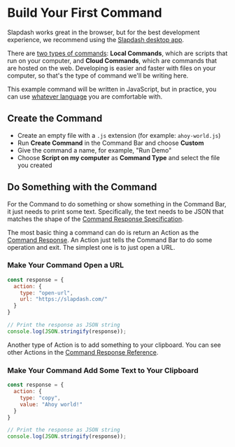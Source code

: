 # Build Your First Command

Slapdash works great in the browser, but for the best development experience, we recommend using the [Slapdash desktop app](https://slapdash.com/download).

There are [two types of commands](commands.md#local-vs-cloud-commands): **Local Commands**, which are scripts that run on your computer, and **Cloud Commands**, which are commands that are hosted on the web. Developing is easier and faster with files on your computer, so that's the type of command we'll be writing here.

This example command will be written in JavaScript, but in practice, you can use [whatever language](local-commands.md#language-support) you are comfortable with.

## **Create the Command**

* Create an empty file with a `.js` extension (for example: `ahoy-world.js`)
* Run **Create Command** in the Command Bar and choose **Custom**
* Give the command a name, for example, "Run Demo"
* Choose **Script on my computer** as **Command Type** and select the file you created

## Do Something with the Command

For the Command to do something or show something in the Command Bar, it just needs to print some text. Specifically, the text needs to be JSON that matches the shape of the [Command Response Specification](../reference/command-response.md).

The most basic thing a command can do is return an Action as the [Command Response](../reference/command-response.md). An Action just tells the Command Bar to do some operation and exit. The simplest one is to just open a URL.

### **Make Your Command Open a URL**

```javascript
const response = {
  action: {
    type: "open-url",
    url: "https://slapdash.com/"
  }
}

// Print the response as JSON string
console.log(JSON.stringify(response));
```

Another type of Action is to add something to your clipboard. You can see other Actions in the [Command Response Reference](../reference/command-response-action.md).

### **Make Your Command Add Some Text to Your Clipboard**

```javascript
const response = {
  action: {
    type: "copy",
    value: "Ahoy world!"
  }
}

// Print the response as JSON string
console.log(JSON.stringify(response));
```
